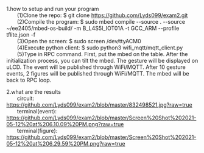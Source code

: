 1.how to setup and run your program  
&emsp;&emsp;(1)Clone the repo: $ git clone https://github.com/Lyds099/exam2.git  
&emsp;&emsp;(2)Compile the program: $ sudo mbed compile --source . --source ~/ee2405/mbed-os-build/ -m B_L4S5I_IOT01A -t GCC_ARM --profile tflite.json -f  
&emsp;&emsp;(3)Open the screen: $ sudo screen /dev/ttyACM0  
&emsp;&emsp;(4)Execute python client: $ sudo python3 wifi_mqtt/mqtt_client.py  
&emsp;&emsp;(5)Type in RPC command. First, put the mbed on the table. After the initialization process, you can tilt the mbed. The gesture will be displayed on uLCD. The event will be published through WiFi/MQTT. After 10 gesture events, 2 figures will be published through WiFi/MQTT. The mbed will be back to RPC loop.    

2.what are the results  
&emsp;&emsp;circuit: https://github.com/Lyds099/exam2/blob/master/832498521.jpg?raw=true  
&emsp;&emsp;terminal(event): https://github.com/Lyds099/exam2/blob/master/Screen%20Shot%202021-05-12%20at%206.10.09%20PM.png?raw=true    
&emsp;&emsp;terminal(figure): https://github.com/Lyds099/exam2/blob/master/Screen%20Shot%202021-05-12%20at%206.29.59%20PM.png?raw=true
